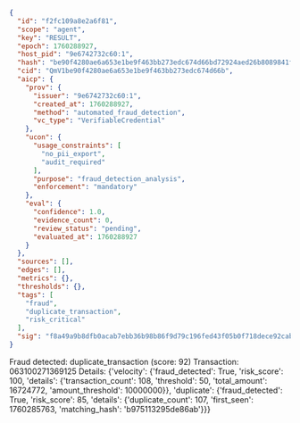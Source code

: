 ```json
{
  "id": "f2fc109a8e2a6f81",
  "scope": "agent",
  "key": "RESULT",
  "epoch": 1760288927,
  "host_pid": "9e6742732c60:1",
  "hash": "be90f4280ae6a653e1be9f463bb273edc674d66bd72924aed26b8089841fdd3b",
  "cid": "QmV1be90f4280ae6a653e1be9f463bb273edc674d66b",
  "aicp": {
    "prov": {
      "issuer": "9e6742732c60:1",
      "created_at": 1760288927,
      "method": "automated_fraud_detection",
      "vc_type": "VerifiableCredential"
    },
    "ucon": {
      "usage_constraints": [
        "no_pii_export",
        "audit_required"
      ],
      "purpose": "fraud_detection_analysis",
      "enforcement": "mandatory"
    },
    "eval": {
      "confidence": 1.0,
      "evidence_count": 0,
      "review_status": "pending",
      "evaluated_at": 1760288927
    }
  },
  "sources": [],
  "edges": [],
  "metrics": {},
  "thresholds": {},
  "tags": [
    "fraud",
    "duplicate_transaction",
    "risk_critical"
  ],
  "sig": "f8a49a9b8dfb0acab7ebb36b98b86f9d79c196fed43f05b0f718dece92cab5d2"
}
```

Fraud detected: duplicate_transaction (score: 92)
Transaction: 063100271369125
Details: {'velocity': {'fraud_detected': True, 'risk_score': 100, 'details': {'transaction_count': 108, 'threshold': 50, 'total_amount': 16724772, 'amount_threshold': 10000000}}, 'duplicate': {'fraud_detected': True, 'risk_score': 85, 'details': {'duplicate_count': 107, 'first_seen': 1760285763, 'matching_hash': 'b975113295de86ab'}}}